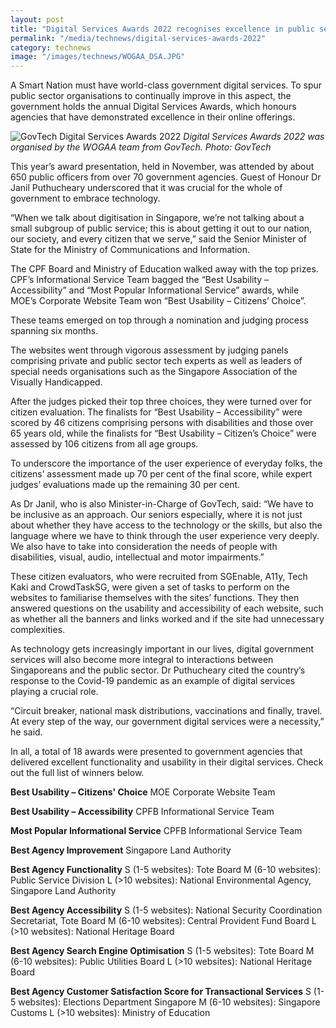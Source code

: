 ```yaml
---
layout: post
title: "Digital Services Awards 2022 recognises excellence in public sector online offerings"
permalink: "/media/technews/digital-services-awards-2022"
category: technews
image: "/images/technews/WOGAA_DSA.JPG"
---
```


A Smart Nation must have world-class government digital services. To spur public sector organisations to continually improve in this aspect, the government holds the annual Digital Services Awards, which honours agencies that have demonstrated excellence in their online offerings.

![GovTech Digital Services Awards 2022](/images/technews/WOGAA_DSA.JPG)
*Digital Services Awards 2022 was organised by the WOGAA team from GovTech. Photo: GovTech*

This year’s award presentation, held in November, was attended by about 650 public officers from over 70 government agencies. Guest of Honour Dr Janil Puthucheary underscored that it was crucial for the whole of government to embrace technology.

“When we talk about digitisation in Singapore, we’re not talking about a small subgroup of public service; this is about getting it out to our nation, our society, and every citizen that we serve,” said the Senior Minister of State for the Ministry of Communications and Information.

The CPF Board and Ministry of Education walked away with the top prizes. CPF’s Informational Service Team bagged the “Best Usability – Accessibility” and “Most Popular Informational Service” awards, while MOE’s Corporate Website Team won “Best Usability – Citizens’ Choice”. 

These teams emerged on top through a nomination and judging process spanning six months. 

The websites went through vigorous assessment by judging panels comprising private and public sector tech experts as well as leaders of special needs organisations such as the Singapore Association of the Visually Handicapped.

After the judges picked their top three choices, they were turned over for citizen evaluation. The finalists for “Best Usability – Accessibility” were scored by 46 citizens comprising persons with disabilities and those over 65 years old, while the finalists for “Best Usability – Citizen’s Choice” were assessed by 106 citizens from all age groups. 

To underscore the importance of the user experience of everyday folks, the citizens’ assessment made up 70 per cent of the final score, while expert judges’ evaluations made up the remaining 30 per cent. 

As Dr Janil, who is also Minister-in-Charge of GovTech, said: “We have to be inclusive as an approach. Our seniors especially, where it is not just about whether they have access to the technology or the skills, but also the language where we have to think through the user experience very deeply. We also have to take into consideration the needs of people with disabilities, visual, audio, intellectual and motor impairments.”

These citizen evaluators, who were recruited from SGEnable, A11y, Tech Kaki and CrowdTaskSG, were given a set of tasks to perform on the websites to familiarise themselves with the sites’ functions. They then answered questions on the usability and accessibility of each website, such as whether all the banners and links worked and if the site had unnecessary complexities. 

As technology gets increasingly important in our lives, digital government services will also become more integral to interactions between Singaporeans and the public sector. Dr Puthucheary cited the country’s response to the Covid-19 pandemic as an example of digital services playing a crucial role. 

“Circuit breaker, national mask distributions, vaccinations and finally, travel. At every step of the way, our government digital services were a necessity,” he said. 

In all, a total of 18 awards were presented to government agencies that delivered excellent functionality and usability in their digital services. Check out the full list of winners below.

**Best Usability – Citizens' Choice**
MOE Corporate Website Team

**Best Usability – Accessibility**
CPFB Informational Service Team

**Most Popular Informational Service** 
CPFB Informational Service Team

**Best Agency Improvement** 
Singapore Land Authority

**Best Agency Functionality**
S (1-5 websites): Tote Board
M (6-10 websites): Public Service Division
L (>10 websites): National Environmental Agency, Singapore Land Authority

**Best Agency Accessibility**
S (1-5 websites): National Security Coordination Secretariat, Tote Board
M (6-10 websites): Central Provident Fund Board
L (>10 websites): National Heritage Board

**Best Agency Search Engine Optimisation**
S (1-5 websites): Tote Board
M (6-10 websites): Public Utilities Board
L (>10 websites): National Heritage Board

**Best Agency Customer Satisfaction Score for Transactional Services**
S (1-5 websites): Elections Department Singapore
M (6-10 websites): Singapore Customs
L (>10 websites): Ministry of Education

